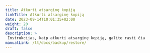 ```yaml
---
title: Atkurti atsarginę kopiją
linkTitle: Atkurti atsarginę kopiją
date: 2023-09-14T10:01:35+02:00
weight: 20
draft: false
description: >
 Instrukcijas, kaip atkurti atsarginę kopiją, galite rasti čia
manualLink: /lt/docs/backup/restore/
---
```

<script>
  window.location.href = "/lt/docs/backup/restore/";
</script>

